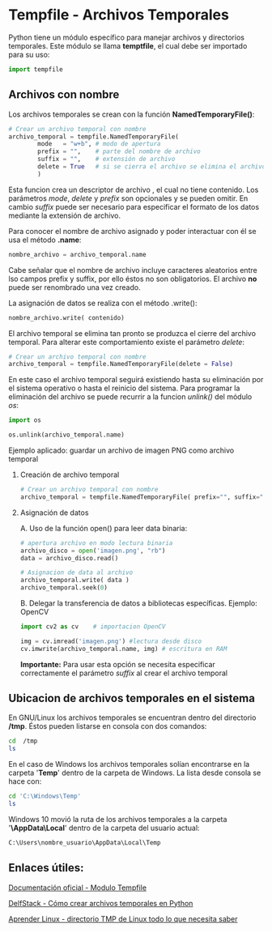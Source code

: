 
# Tempfile - Archivos Temporales

Python tiene un módulo específico para manejar archivos y directorios temporales. Este módulo se llama **temptfile**, el cual debe ser importado para su uso: 

```python
import tempfile
```



## Archivos con nombre 

Los archivos temporales se crean con la función **NamedTemporaryFile()**:

```python
# Crear un archivo temporal con nombre 
archivo_temporal = tempfile.NamedTemporaryFile( 
        mode   = "w+b", # modo de apertura
        prefix = "",    # parte del nombre de archivo
        suffix = "",    # extensión de archivo
        delete = True   # si se cierra el archivo se elimina el archivo
        )
```
Esta funcion crea un descriptor de archivo , el cual no tiene contenido. Los parámetros *mode*, *delete* y *prefix* son opcionales y se pueden omitir. En cambio *suffix* puede ser necesario para especificar el formato de los datos mediante la extensión de archivo.

Para conocer el nombre de archivo asignado  y poder interactuar con él se usa el método  **.name**:

```python
nombre_archivo = archivo_temporal.name
```
Cabe señalar que el nombre de archivo incluye caracteres aleatorios entre lso campos prefix y suffix, por ello éstos no son obligatorios. El archivo **no** puede ser renombrado una vez creado.

La asignación de datos se realiza con el método .write():
```python
nombre_archivo.write( contenido)
```

El archivo temporal se elimina tan pronto se produzca el cierre del archivo temporal. Para alterar este comportamiento existe el parámetro *delete*:

```python
# Crear un archivo temporal con nombre 
archivo_temporal = tempfile.NamedTemporaryFile(delete = False)
```
En este caso el archivo temporal seguirá existiendo hasta su eliminación por el sistema operativo o hasta el reinicio del sistema. Para programar la eliminación del archivo se puede recurrir a la funcion *unlink()* del módulo *os*:
```python
import os

os.unlink(archivo_temporal.name)
``` 

Ejemplo aplicado: guardar un archivo de imagen PNG como archivo temporal


1.  Creación de archivo temporal

    ```python
    # Crear un archivo temporal con nombre 
    archivo_temporal = tempfile.NamedTemporaryFile( prefix="", suffix=".png")
    ```

2. Asignación de datos

    A. Uso de la función open() para leer data binaria:

    ```python
    # apertura archivo en modo lectura binaria
    archivo_disco = open('imagen.png', "rb")
    data = archivo_disco.read()

    # Asignacion de data al archivo
    archivo_temporal.write( data )
    archivo_temporal.seek(0)
    ```

    B. Delegar la transferencia de datos a bibliotecas específicas. Ejemplo: OpenCV
    ```python
    import cv2 as cv    # importacion OpenCV

    img = cv.imread('imagen.png') #lectura desde disco
    cv.imwrite(archivo_temporal.name, img) # escritura en RAM
    ```
    **Importante:** Para usar esta opción se necesita especificar correctamente el parámetro *suffix* al crear el archivo temporal




## Ubicacion de archivos temporales en el sistema

En GNU/Linux los archivos temporales se encuentran dentro del directorio **/tmp**.
Éstos pueden listarse en consola con dos comandos:

```bash
cd  /tmp
ls
```

En el caso de Windows los archivos temporales solían encontrarse en la carpeta '**Temp**' dentro de la carpeta de Windows. La lista desde consola se hace con:

```bash
cd 'C:\Windows\Temp'
ls
```
Windows 10 movió la ruta de los archivos temporales a la carpeta '**\AppData\Local**' dentro de la carpeta del usuario actual: 
```bash
C:\Users\nombre_usuario\AppData\Local\Temp
```


## Enlaces útiles:


[Documentación oficial - Modulo Tempfile](https://docs.python.org/es/3/library/tempfile.html)

[DelfStack - Cómo crear archivos temporales en Python](https://www.delftstack.com/es/howto/python/create-temporary-file-in-python/)


[Aprender Linux - directorio TMP de Linux todo lo que necesita saber](https://aprenderlinux.org/directorio-tmp-de-linux-todo-lo-que-necesita-saber/?expand_article=1)


